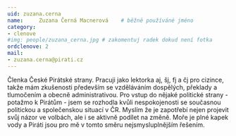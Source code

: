 ```yaml
---
uid: zuzana.cerna
name:     Zuzana Černá Macnerová  	# běžně používáné jméno
category:
- clenove
#img: people/zuzana_cerna.jpg # zakomentuj radek dokud není fotka
ordclenove: 2
mail:
- zuzana.cerna@pirati.cz
---
```


Členka České Pirátské strany. Pracuji jako lektorka aj, šj, fj a čj pro cizince, takže mám zkušenosti především se vzděláváním dospělých, překlady a tlumočením a obecně administrativou.
Pro vstup do nějaké politické strany - potažmo k Pirátům - jsem se rozhodla kvůli nespokojenosti se současnou politickou a společenskou situací v ČR. Myslím že je zapotřebí nejen projevit svůj názor ve volbách, ale i se aktivně podílet na změně. Moře je plné kapek vody a Piráti jsou pro mě v tomto směru nejsmysluplnějším řešením.
